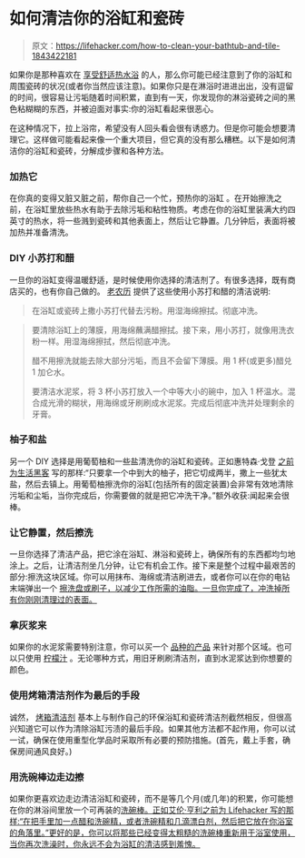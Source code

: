 # 如何清洁你的浴缸和瓷砖

> 原文：<https://lifehacker.com/how-to-clean-your-bathtub-and-tile-1843422181>

如果你是那种喜欢在 [享受舒适热水浴](https://lifehacker.com/how-to-take-the-best-bath-possible-1795702871) 的人，那么你可能已经注意到了你的浴缸和周围瓷砖的状况(或者你当然应该注意)。如果你只是在淋浴时进进出出，没有逗留的时间，很容易让污垢随着时间积累，直到有一天，你发现你的淋浴瓷砖之间的黑色粘糊糊的东西，并被迫面对事实:你的浴缸看起来很恶心。



在这种情况下，拉上浴帘，希望没有人回头看会很有诱惑力。但是你可能会想要清理它。这样做可能看起来像一个重大项目，但它真的没有那么糟糕。以下是如何清洁你的浴缸和瓷砖，分解成步骤和各种方法。

### 加热它

在你真的变得又脏又脏之前，帮你自己一个忙，预热你的浴缸 。在开始擦洗之前，在浴缸里放些热水有助于去除污垢和粘性物质。考虑在你的浴缸里装满大约四英寸的热水，将一些溅到瓷砖和其他表面上，然后让它静置。几分钟后，表面将被加热并准备清洗。

### DIY 小苏打和醋

一旦你的浴缸变得温暖舒适，是时候使用你选择的清洁剂了。有很多选择，既有商店买的，也有你自己做的。 [老农历](https://www.almanac.com/homemade-bathroom-cleaners-toilets-tubs-and-tiles) 提供了这些使用小苏打和醋的清洁说明:

> 在浴缸或瓷砖上撒小苏打代替去污粉。用湿海绵擦拭。彻底冲洗。

> 要清除浴缸上的薄膜，用海绵蘸满醋擦拭。接下来，用小苏打，就像用洗衣粉一样。用湿海绵擦拭，然后彻底冲洗。
> 
> 醋不用擦洗就能去除大部分污垢，而且不会留下薄膜。用 1 杯(或更多)醋兑 1 加仑水。
> 
> 要清洁水泥浆，将 3 杯小苏打放入一个中等大小的碗中，加入 1 杯温水。混合成光滑的糊状，用海绵或牙刷刷成水泥浆。完成后彻底冲洗并处理剩余的牙膏。

### 柚子和盐

另一个 DIY 选择是用葡萄柚和一些盐清洗你的浴缸和瓷砖。正如惠特森·戈登 [之前为生活黑客](https://lifehacker.com/clean-your-bathtub-with-a-grapefruit-and-some-salt-5545437) 写的那样:“只要拿一个中到大的柚子，把它切成两半，撒上一些犹太盐，然后去镇上。用葡萄柚擦洗你的浴缸(包括所有的固定装置)会非常有效地清除污垢和尘垢，当你完成后，你需要做的就是把它冲洗干净。”额外收获:闻起来会很棒。

### 让它静置，然后擦洗

一旦你选择了清洁产品，把它涂在浴缸、淋浴和瓷砖上，确保所有的东西都均匀地涂上。之后，让清洁剂坐几分钟，让它有机会工作。接下来是整个过程中最艰苦的部分:擦洗这块区域。你可以用抹布、海绵或清洁刷进去，或者你可以在你的电钻 末端弹出一个 [擦洗盘或刷子，以减少工作所需的油脂。一旦你完成了，冲洗掉所有你刚刚清理过的表面。](https://lifehacker.com/scrub-your-bathtub-and-shower-in-minutes-with-a-cordles-1459751196)

### 拿灰浆来

如果你的水泥浆需要特别注意，你可以买一个 [品种的产品](https://www.thespruce.com/best-grout-cleaners-4169701) 来针对那个区域。也可以只使用 [柠檬汁](https://www.hgtv.ca/bathrooms/photos/how-to-clean-a-dirty-bathtub-1925086/#currentSlide=14) 。无论哪种方式，用旧牙刷刷清洁剂，直到水泥浆达到你想要的颜色。

### 使用烤箱清洁剂作为最后的手段

诚然， [烤箱清洁剂](https://lifehacker.com/use-oven-cleaner-to-seriously-scrub-a-bathtub-5553430) 基本上与制作自己的环保浴缸和瓷砖清洁剂截然相反，但很高兴知道它可以作为清除浴缸污渍的最后手段。如果其他方法都不起作用，你可以试一试，确保在使用重型化学品时采取所有必要的预防措施。(首先，戴上手套，确保房间通风良好。)

### 用洗碗棒边走边擦

如果你更喜欢边走边清洁浴缸和瓷砖，而不是等几个月(或几年)的积累，你可能想在你的淋浴间里放一个可再装的[洗碗棒。正如艾伦·亨利之前为 Lifehacker 写的那样:“在把手里加一点醋和洗碗精，或者洗碗精和几滴漂白剂，然后把它放在你浴室的角落里。”更好的是，你可以将那些已经变得太粗糙的洗碗棒重新用于浴室使用，当你再次洗澡时，你永远不会为浴缸的清洁感到羞愧。](https://lifehacker.com/keep-a-soap-filled-dish-wand-in-the-shower-for-easy-cle-5927306)